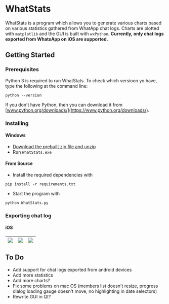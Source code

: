# WhatStats
WhatStats is a program which allows you to generate various charts based on various statistics gathered from WhatApp chat logs. Charts are plotted with `matplotlib` and the GUI is built with `wxPython`. **Currently, only chat logs exported from WhatsApp on iOS are supported.**

## Getting Started

### Prerequisites
Python 3 is required to run WhatStats. To check which versioon yo have, type the following at the command line:
```
python --version
```
If you don't have Python, then you can download it from
[www.python.org/downloads/](https://www.python.org/downloads/).

### Installing

#### Windows
- [Download the prebuilt zip file and unzip](https://github.com/marcuscaisey/WhatStats/releases/latest)
- Run `WhatStats.exe`

#### From Source
- Install the required dependencies with
```
pip install -r requirements.txt
```
- Start the program with
```
python WhatStats.py
```

### Exporting chat log

#### iOS
|![](https://i.imgur.com/NqFh08B.png)|![](https://i.imgur.com/MuECKVM.png)|![](https://i.imgur.com/J9PDc2r.png)|
|---|---|---|

## To Do
- Add support for chat logs exported from android devices
- Add more statistics
- Add more charts?
- Fix some problems on mac OS (members list doesn't resize, progress dialog loading gauge doesn't move, no highlighting in date selectors)
- Rewrite GUI in Qt?
